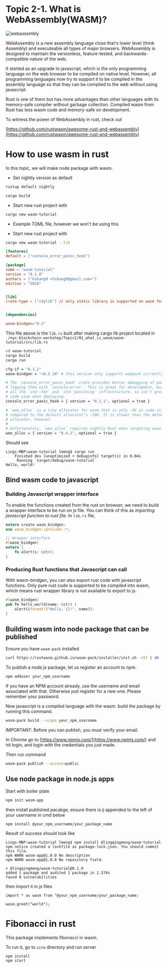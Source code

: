 # Topic 2-1. What is WebAssembly(WASM)?

![webassembly](https://upload.wikimedia.org/wikipedia/commons/thumb/c/c6/Web_Assembly_Logo.svg/1200px-Web_Assembly_Logo.svg.png)

WebAssembly is a new assembly language close that's lower level (think Assembly) and executeable all types of major browsers. WebAssembly is designed to maintain the versionless, feature-tested, and backwards-compatible nature of the web.   

It started as an upgrade to javascript, which is the only programming language on the web browser to be compiled on native level. However, all programming languages now try to support it to be compiled in the assembly language so that they can be compiled to the web without using javascript.

Rust is one of them but has more advantages than other languages with its memory-safe compiler without garbage collection. Compiled wasm from Rust has less wasm code and memory-safe on development.

To witness the power of WebAssembly in rust, check out 

[https://github.com/rustwasm/awesome-rust-and-webassembly](https://github.com/rustwasm/awesome-rust-and-webassembly)

# How to use wasm in rust

In this topic, we will make node package with wasm.

- Set nightly version as default  

```bash
rustup default nightly
```
  
```bash
cargo build
```   
    

- Start new rust project with    
  
```bash
cargo new wasm-tutorial
```

- Example TOML file, however we won't be using this


- Start new rust project with    
     
```bash
cargo new wasm-tutorial --lib
```
  
```toml
[features]
default = ["console_error_panic_hook"]

[package]
name = "wasm-tutorial"
version = "0.1.0"
authors = ["hskang9 <hskang9@gmail.com>"]
edition = "2018"


[lib]
crate-type = ["cdylib"] // only static library is supported on wasm for now


[dependencies]

wasm-bindgen="0.2"
```   

This file above is the `lib.rs` built after making cargo lib project located in `./nyc-blockchain-workshop/Topic2/01_what_is_wasm/wasm-tutorial/src/lib.rs`    
  

```bash
cd wasm-tutorial
cargo build
cargo run

cfg-if = "0.1.2"
wasm-bindgen = "=0.2.34" # this version only supports webpack currently(02/15/19)

# The `console_error_panic_hook` crate provides better debugging of panics by
# logging them with `console.error`. This is great for development, but requires
# all the `std::fmt` and `std::panicking` infrastructure, so isn't great for
# code size when deploying.
console_error_panic_hook = { version = "0.1.1", optional = true }

# `wee_alloc` is a tiny allocator for wasm that is only ~1K in code size
# compared to the default allocator's ~10K. It is slower than the default
# allocator, however.
#
# Unfortunately, `wee_alloc` requires nightly Rust when targeting wasm for now.
wee_alloc = { version = "0.4.2", optional = true }

```

Should see  
  
```
Lings-MBP:wasm-tutorial lmeng$ cargo run
    Finished dev [unoptimized + debuginfo] target(s) in 0.04s
     Running `target/debug/wasm-tutorial`
Hello, world!
```


   


## Bind wasm code to javascript


### Building Javascript wrapper interface 

To enable the functions created from the rust on browser, we need to build a wrapper interface to be run on js file. You can think of this as *importing javascript function to rust file*. In `lib.rs` file,

```rust
extern create wasm_bindgen;
use wasm_bindgen::prelude::*;

// Wrapper interface
#[wasm_bindgen]
extern {
    fn alert(s: &str);
}
```

### Producing Rust functions that Javascript can call

With wasm-bindgen, you can also export rust code with javascript functions. Only pure rust code is supported to be compiled into wasm, which means rust wrapper library is not available to export to js. 
```rust
#[wasm_bindgen]
pub fn hello_world(name: &str) {
    alert(&format!("Hello, {}!", name));
}
```

## Building wasm into node package that can be published

Ensure you have `wasm-pack` installed  
  
```bash
curl https://rustwasm.github.io/wasm-pack/installer/init.sh -sSf | sh
```


To publish a node.js package, let us register an account to npm.
```bash
npm adduser your_npm_username
```

If you have an NPM account already, use the username and email associated with that. Otherwise just register for a new one. Please remember your password.   
  

Now javascript is a compiled language with the wasm. build the package by running this command.
```bash
wasm-pack build --scope your_npm_username
```

IMPORTANT: Before you can publish, you must verify your email.   

In Chrome go to [https://www.npmjs.com/](https://www.npmjs.com/)  and hit login, and login with the credentials you just made. 

Then run command
```bash
wasm-pack publish --access=public
```

## Use node package in node.js apps

Start with boiler plate

```bash
npm init wasm-app
```

then install published pacakge, ensure there is `@` appended to the left of your username in cmd below  

```
npm install @your_npm_username/your_package_name
```

Result of success should look like  

```
Lings-MBP:wasm-tutorial lmeng$ npm install @lingqingmeng/wasm-tutorial
npm notice created a lockfile as package-lock.json. You should commit this file.
npm WARN wasm-app@1.0.0 No description
npm WARN wasm-app@1.0.0 No repository field.

+ @lingqingmeng/wasm-tutorial@0.1.0
added 1 package and audited 1 package in 1.574s
found 0 vulnerabilities
```
   

then import it in js files  

```
import * as wasm from "@your_npm_username/your_package_name;

wasm.greet("world");

```

# Fibonacci in rust 

This package implements fibonacci in wasm.

To run it, go to `site` directory and run server
```bash
npm install 
npm start
```





